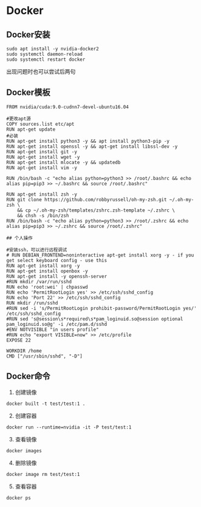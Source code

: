 <!--
 * @Author: your name
 * @Date: 2020-07-01 09:19:32
 * @LastEditTime: 2020-07-01 09:24:10
 * @LastEditors: Please set LastEditors
 * @Description: In User Settings Edit
 * @FilePath: \StupidBirdFliesFirst\Command\docker.md
--> 
# Docker
## Docker安装
```
sudo apt install -y nvidia-docker2
sudo systemctl daemon-reload
sudo systemctl restart docker
```
出现问题时也可以尝试后两句
## Docker模板
```
FROM nvidia/cuda:9.0-cudnn7-devel-ubuntu16.04

#更改apt源
COPY sources.list etc/apt
RUN apt-get update
#必装
RUN apt-get install python3 -y && apt install python3-pip -y
RUN apt-get install openssl -y && apt-get install libssl-dev -y
RUN apt-get install git -y
RUN apt-get install wget -y
RUN apt-get install mlocate -y && updatedb
RUN apt-get install vim -y

RUN /bin/bash -c "echo alias python=python3 >> /root/.bashrc && echo alias pip=pip3 >> ~/.bashrc && source /root/.bashrc"

RUN apt-get install zsh -y
RUN git clone https://github.com/robbyrussell/oh-my-zsh.git ~/.oh-my-zsh \
    && cp ~/.oh-my-zsh/templates/zshrc.zsh-template ~/.zshrc \
    && chsh -s /bin/zsh
RUN /bin/bash -c "echo alias python=python3 >> /root/.zshrc && echo alias pip=pip3 >> ~/.zshrc && source /root/.zshrc"

## 个人操作

#安装ssh，可以进行远程调试
# RUN DEBIAN_FRONTEND=noninteractive apt-get install xorg -y - if you get select keyboard config - use this
RUN apt-get install xorg -y
RUN apt-get install openbox -y
RUN apt-get install -y openssh-server
#RUN mkdir /var/run/sshd
RUN echo 'root:wei' | chpasswd
RUN echo 'PermitRootLogin yes' >> /etc/ssh/sshd_config
RUN echo 'Port 22' >> /etc/ssh/sshd_config
RUN mkdir /run/sshd
#RUN sed -i 's/PermitRootLogin prohibit-password/PermitRootLogin yes/' /etc/ssh/sshd_config
#RUN sed 's@session\s*required\s*pam_loginuid.so@session optional pam_loginuid.so@g' -i /etc/pam.d/sshd
#ENV NOTVISIBLE "in users profile"
#RUN echo "export VISIBLE=now" >> /etc/profile
EXPOSE 22

WORKDIR /home
CMD ["/usr/sbin/sshd", "-D"]
```

## Docker命令
1. 创建镜像
```
docker built -t test/test:1 .
```
2. 创建容器
```
docker run --runtime=nvidia -it -P test/test:1
``` 
3. 查看镜像
```
docker images
```
4. 删除镜像
```
docker image rm test/test:1
```
5. 查看容器
```
docker ps
```